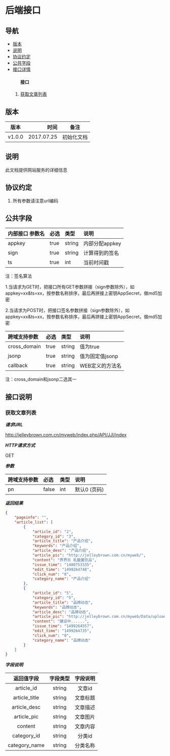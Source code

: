 # 后端接口

## 导航

<div class="toc">
<ul>
    <li><a href="#版本">版本</a></li>
    <li><a href="#说明">说明</a></li>
    <li><a href="#协议约定">协议约定</a></li>
    <li><a href="#公共字段">公共字段</a></li>
    <li><a href="#接口详情">接口详情</a>
        <ol><h4>接口</h1>
            <li><a href="#获取文章列表">获取文章列表</a></li>
        </ol>
    </li>
</ul>
</div>


## 版本

| 版本        | 时间     |  备注            |
| --------    | -----:   | :---------:      |
| v1.0.0      | 2017.07.25 |   初始化文档     |


## 说明

此文档提供网站服务的详细信息

## 协议约定

1. 所有参数请注意url编码


## 公共字段

| 内部接口 参数名  | 必选  | 类型    | 说明           |
| :-----           | :---  | :---    | :---           |
| appkey           | true  | string  | 内部分配appkey |
| sign             | true  | string  | 计算得到的签名 |
| ts               | true  | int     | 当前时间戳     |

注：签名算法

1.当请求为GET时，把接口所有GET参数拼接（sign参数除外），如appkey=xx&ts=xx，按参数名称排序，最后再拼接上密钥AppSecret，做md5加密

2.当请求为POST时，把接口签名参数拼接（sign参数除外），如appkey=xx&ts=xx，按参数名称排序，最后再拼接上密钥AppSecret，做md5加密

| 跨域支持参数   | 必选  | 类型    | 说明                 |
| :-----         | :---  | :---    | :---                 |
| cross_domain   | true  | string  | 值为true      |
| jsonp          | true  | string  | 值为固定值jsonp      |
| callback       | true  | string  | WEB定义的方法名   |

注：cross_domain和jsonp二选其一

## 接口说明

### 获取文章列表

***请求URL***

http://jelleybrown.com.cn/myweb/index.php/API/JJl/index

***HTTP请求方式***

GET

***参数***

| 跨域支持参数   | 必选  | 类型    | 说明                 |
| :-----       | :---  | :---    | :---                 |
| pn   | false  | int  | 默认0 (页码)  |

***返回结果***

```json
{
    "pageinfo": "",
    "article_list": [
        {
            "article_id": "2",
            "category_id": "3",
            "article_title": "产品介绍",
            "keywords": "产品介绍",
            "article_desc": "产品介绍",
            "article_pic": "http://jelleybrown.com.cn/myweb/",
            "content": "界界乐 乳酸菌饮品",
            "issue_time": "1480753335",
            "edit_time": "1499264748",
            "click_num": "0",
            "category_name": "产品介绍"
        },
        {
            "article_id": "5",
            "category_id": "5",
            "article_title": "品牌动态",
            "keywords": "品牌动态",
            "article_desc": "品牌动态",
            "article_pic": "http://jelleybrown.com.cn/myweb/Data/upload/article_pic/2017-07-05/2017-07-05_14:22:37.jpg",
            "content": "建设中......",
            "issue_time": "1499264557",
            "edit_time": "1499264735",
            "click_num": "0",
            "category_name": "品牌动态"
        }
    ]
}
```
***字段说明***

| 返回值字段    | 字段类型      |  字段说明        |
| :----:      | :---:        | :-----:         |
| article_id     | string     | 文章id     |
| article_title  | string     | 文章标题    |
| article_desc   | string     | 文章描述    |
| article_pic    | string     | 文章图片    |
| content        | string     | 文章内容    |
| category_id    | string     | 分类id     |
| category_name  | string     | 分类名称    |

